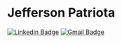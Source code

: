 # Jefferson Patriota



[![Linkedin Badge](https://img.shields.io/badge/-Jefferson%20Patriota-6633cc?style=flat-square&logo=Linkedin&logoColor=white&link=https://www.linkedin.com/in/jefferson-patriota/)](https://www.linkedin.com/in/jefferson-patriota/) 
[![Gmail Badge](https://img.shields.io/badge/-jefferson.patriota99@gmail.com-6633cc?style=flat-square&logo=Gmail&logoColor=white&link=mailto:jefferson.patriota99@gmail.com)](mailto:jefferson.patriota99@gmail.com)


